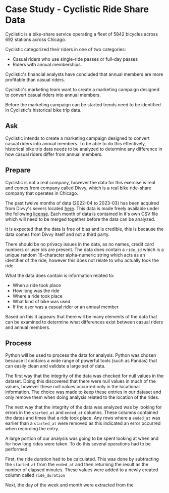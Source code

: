 # Case Study - Cyclistic Ride Share Data

Cyclistic is a bike-share service operating a fleet of 5842 bicycles across 692 stations across Chicago.

Cyclistic categorized their riders in one of two categories:

* Casual riders who use single-ride passes or full-day passes
* Riders with annual memberships.

Cyclistic's financial analysts have concluded that annual members are more profitable than casual riders.

Cyclistic's marketing team want to create a marketing campaign designed to convert casual riders into annual members.

Before the marketing campaign can be started trends need to be identified in Cyclistic's historical bike trip data.

## Ask

Cyclistic intends to create a marketing campaign designed to convert casual riders into annual members. To be able to do this effectively, historical bike trip data needs to be analyzed to determine any difference in how casual riders differ from annual members.

## Prepare

Cyclistic is not a real company, however the data for this exercise is real and comes from company called Divvy, which is a real bike ride-share company that operates in Chicago.

The past twelve months of data (2022-04 to 2023-03) has been acquired from Divvy's severs located [here](https://divvy-tripdata.s3.amazonaws.com/index.html). This data is made freely available under the following [license](https://ride.divvybikes.com/data-license-agreement). Each month of data is contained in it's own CSV file which will need to be merged together before the data can be analyzed.

It is expected that the data is free of bias and is credible, this is because the data comes from Divvy itself and not a third party.

There should be no privacy issues in the data, as no names, credit card numbers or user ids are present. The data does contain a `ride_id` which is a unique random 16-character alpha-numeric string which acts as an identifier of the ride, however this does not relate to who actually took the ride.

What the data does contain is information related to:

* When a ride took place
* How long was the ride
* Where a ride took place
* What kind of bike was used
* If the user was a casual rider or an annual member

Based on this it appears that there will be many elements of the data that can be examined to determine what differences exist between casual riders and annual members.

## Process

Python will be used to process the data for analysis. Python was chosen because it contains a wide range of powerful tools (such as Pandas) that can easily clean and validate a large set of data.

The first way that the integrity of the data was checked for null values in the dataset. Doing this discovered that there were null values in much of the values, however these null values occurred only in the locational information. The choice was made to keep these entries in our dataset and only remove them when doing analysis related to the location of the rides.

The next way that the integrity of the data was analyzed was by looking for errors in the `started_at` and `ended_at` columns. These columns contained the dates and times that a ride took place. Any rows where a `ended_at` was earlier than a `started_at` were removed as this indicated an error occurred when recording the entry.

A large portion of our analysis was going to be spent looking at when and for how long rides were taken. To do this several operations had to be performed.

First, the ride duration had to be calculated. This was done by subtracting the `started_at` from the `ended_at` and then returning the result as the number of elapsed minutes. These values were added to a newly created column called `ride_duration`

Next, the day of the week and month were extracted from the 